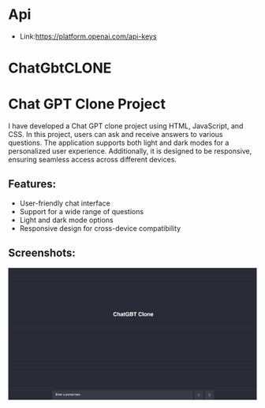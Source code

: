 # Api


- Link:https://platform.openai.com/api-keys


# ChatGbtCLONE
# Chat GPT Clone Project

I have developed a Chat GPT clone project using HTML, JavaScript, and CSS. In this project, users can ask and receive answers to various questions. The application supports both light and dark modes for a personalized user experience. Additionally, it is designed to be responsive, ensuring seamless access across different devices.

## Features:
- User-friendly chat interface
- Support for a wide range of questions
- Light and dark mode options
- Responsive design for cross-device compatibility

## Screenshots:
![](chatGBT.gif)
